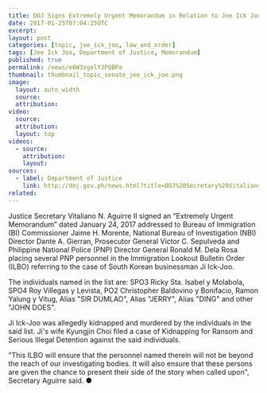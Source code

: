 ```yaml
---
title: DOJ Signs Extremely Urgent Memorandum in Relation to Jee Ick Joo Slay
date: 2017-01-25T07:04:25UTC
excerpt: 
layout: post
categories: [topic, jee_ick_joo, law_and_order]
tags: [Jee Ick Joo, Department of Justice, Memorandum]
published: true
permalink: /news/e6W3zgelYJPQBPa
thumbnail: thumbnail_topic_senate_jee_ick_joo.png
image:
  layout: auto_width
  source: 
  attribution: 
video:
  source: 
  attribution: 
  layout: top
videos:
  - source: 
    attribution: 
    layout: 
sources:
  - label: Department of Justice
    link: http://doj.gov.ph/news.html?title=DOJ%20Secretary%20Vitaliano%20N.%20Aguirre%20II%20signs%20an%20extremely%20urgent%20memorandum%20placing%20several%20PNP%20personnel%20in%20the%20Immigration%20Lookout%20Bulletin%20Order%20(ILBO)%20referring%20to%20the%20case%20of%20South%20Korean%20businessman%20Ji%20Ick-Joo&newsid=497
related:
---
```


Justice Secretary Vitaliano N. Aguirre II signed an “Extremely Urgent Memorandum” dated January 24, 2017 addressed to Bureau of Immigration (BI) Commissioner Jaime H. Morente, National Bureau of Investigation (NBI) Director Dante A. Gierran, Prosecutor General Victor C. Sepulveda and Philippine National Police (PNP) Director General Ronald M. Dela Rosa placing several PNP personnel in the Immigration Lookout Bulletin Order (ILBO) referring to the case of South Korean businessman Ji Ick-Joo.

The individuals named in the list are: SPO3 Ricky Sta. Isabel y Molabola, SPO4 Roy Villegas y Levista, PO2 Christopher Baldovino y Bonifacio, Ramon Yalung y Vitug, Alias "SIR DUMLAO", Alias "JERRY", Alias "DING" and other "JOHN DOES".

Ji Ick-Joo was allegedly kidnapped and murdered by the individuals in the said list. Ji's wife Kyungjin Choi filed a case of Kidnapping for Ransom and Serious Illegal Detention against the said individuals.

"This ILBO will ensure that the personnel named therein will not be beyond the reach of our investigating bodies. It will also ensure that these persons are given the chance to present their side of the story when called upon", Secretary Aguirre said.
&#x25cf;
